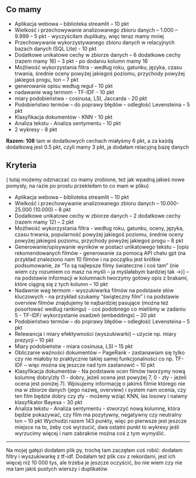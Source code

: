 ## Co mamy
- Aplikacja webowa – biblioteka streamlit – 10 pkt
- Wielkość i przechowywanie analizowanego zbioru danych – 1.000 – 9.999 – 5 pkt - wyczyściłam duplikaty, więc teraz mamy mniej
- Przechowywanie wykorzystywanego zbioru danych w relacyjnych bazach danych (SQL Lite) - 10 pkt
- Dodatkowe unikatowe cechy w zbiorze danych – 6 dodatkowe cechy (razem mamy 16) – 3 pkt - po dodaniu kolumn mamy 16
- Możliwość wykorzystania filtra - według roku, gatunku, języka, czasu trwania, średnie oceny powyżej jakiegoś poziomu, przychody powyżej jakiegoś progu, ton – 7 pkt
- generowanie opisu według reguł - 10 pkt
- nadawanie wag termom - TF-IDF - 10 pkt
- miary podobieństwa - cosinusa, LSI, Jaccarda - 20 pkt
- Podobieństwo termów – do poprawy błędów – odległość Levensteina – 5 pkt
- Klasyfikacja dokumentów - KNN - 10 pkt
- Analiza tekstu - Analiza sentymentu - 10 pkt
- 2 wykresy - 8 pkt

**Razem: 108**
tam w dodatkowych cechach miałyśmy 6 pkt, a za każdą dodatkową jest 0.5 pkt, czyli mamy 3 pkt, ja dodałam relacyjną bazę danych

## Kryteria 
( tutaj możemy odznaczać co mamy zrobione, też jak wpadną jakieś nowe pomysły, na razie po prostu przekleiłam to co mam w pliku)
- Aplikacja webowa – biblioteka streamlit – 10 pkt
- Wielkość i przechowywanie analizowanego zbioru danych – 10.000-25.000 (10.000) – 8 pkt
- Dodatkowe unikatowe cechy w zbiorze danych – 2 dodatkowe cechy (razem mamy 12) – 2 pkt 
- Możliwość wykorzystania filtra - według roku, gatunku, oceny, języka, czasu trwania, popularność powyżej jakiegoś poziomu, średnie oceny powyżej jakiegoś poziomu, przychody powyżej jakiegoś progu – 8 pkt
-  Generowanie/opisywanie wyników w postaci unikatowego tekstu – [opis rekomendowanych filmów - generowanie za pomocą API chatu gpt (na przykład znaleziono nam 10 filmów i na początku jest krótkie podsumowanie, że “To są najlepsze filmy świateczne i coś tam” (nie wiem czy rozumiem co masz na myśli – ja myślałabym bardziej tak ->)] – na podstawie informacji w kolumnach tworzymy gotowy opis z brakami, które ciągną się z tych kolumn – 10 pkt
-  Nadawnie wag termom - wyszukiwarka filmów na podstawie słów kluczowych - na przykład szukamy “świąteczny film” i na podstawie overview filmów znajdujemy te najbardziej pasujące (można też posortować wedlug rankingu) - coś podobnego co mieliśmy w zadaniu 5 - TF-IDF/ wykorzystanie osadzeń (embeddings) – 20 pkt
- Podobieństwo termów – do poprawy błędów – odległość Levensteina – 5 pkt
- Relewancja i miary efektywności (wyszukiwarki) – użycie np. miary prezycji – 10 pkt
- Miary podobieństw - miara cosinusa, LSI – 15 pkt
- Obliczanie ważności dokumentów – PageRank - zastanawiam się tylko czy nie miałoby to praktycznie takiej samej funkcjonalności co np. TF-IDF – więc można się jeszcze nad tym zastanowić – 10 pkt 
- Klasyfikacja dokumentów - Na podstawie ocen filmów tworzymy nową kolumnę dobry/zły (1 - dobry, jeżeli ocena jest powyżej 7, 0 - zły - jeżeli ocena jest poniżej 7). Wpisujemy informację o jakimś filmie którego nie ma w zbiorze danych (jego nazwę, overview) i system nam ocenia, czy ten film będzie dobry czy zły - możemy wziąć KNN, las losowy i naiwny klasyfikator Bayesa - 30 pkt 
- Analiza tekstu - Analiza sentymentu - stworzyć nową kolumnę, która będzie pokazywać, czy film ma pozytywny, negatywny czy neutralny ton – 10 pkt
Wychodzi razem 143 punkty, więc po pierwsze jest jeszcze miejsce na to, żeby coś wyrzucić, dwa ostatni punkt to wykresy jeśli wyrzucimy więcej i nam zabraknie można coś z tym wymyślić.

---------------------------------------------------------------------------------------------------------------
Na mojej gałęzi dodałam plik py, trochę tam zaczęłam coś robić: dodałam filtry i wyszukiwarkę z tf-idf.
Dodałam też plik csv z rekordami, jest ich więcej niż 10 000 tys, ale trzeba je jeszcze oczyścić, bo nie wiem czy nie ma tam jakiś pustych wierszy i duplikatów
